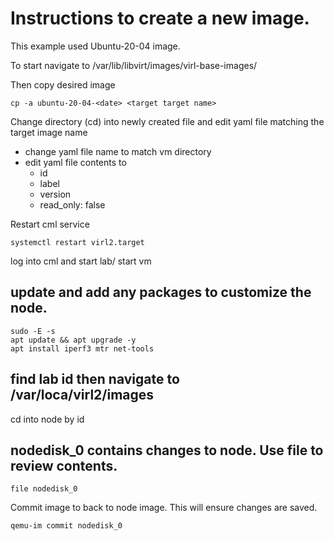 # Instructions to create a new image. 

This example used Ubuntu-20-04 image.

To start navigate to /var/lib/libvirt/images/virl-base-images/

Then copy desired image
```
cp -a ubuntu-20-04-<date> <target target name>

```
Change directory (cd) into newly created file and edit yaml file matching the target image name 
- change yaml file name to match vm directory
- edit yaml file contents to
  - id
  - label
  - version
  - read_only: false

Restart cml service

```
systemctl restart virl2.target

```

log into cml and start lab/ start vm 

## update and add any packages to customize the node. 

```
sudo -E -s
apt update && apt upgrade -y 
apt install iperf3 mtr net-tools

```

## find lab id then navigate to /var/loca/virl2/images

cd into node by id

## nodedisk_0 contains changes to node. Use file to review contents. 

```
file nodedisk_0
```
Commit image to back to node image. This will ensure changes are saved. 

```
qemu-im commit nodedisk_0
```
